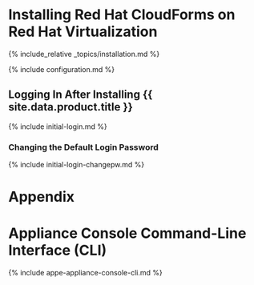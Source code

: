 ---
---

# Installing Red Hat CloudForms on Red Hat Virtualization

{% include_relative _topics/installation.md %}

{% include configuration.md %}

## Logging In After Installing {{ site.data.product.title }}

{% include initial-login.md %}

### Changing the Default Login Password

{% include initial-login-changepw.md %}

# Appendix

# Appliance Console Command-Line Interface (CLI)

{% include appe-appliance-console-cli.md %}
